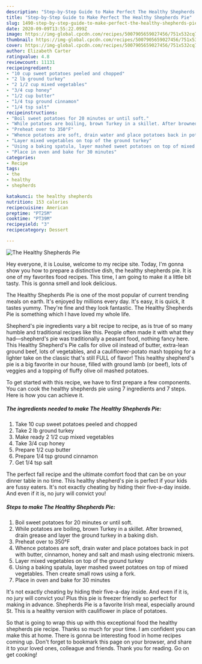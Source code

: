 ```yaml
---
description: "Step-by-Step Guide to Make Perfect The Healthy Shepherds Pie"
title: "Step-by-Step Guide to Make Perfect The Healthy Shepherds Pie"
slug: 1490-step-by-step-guide-to-make-perfect-the-healthy-shepherds-pie
date: 2020-09-09T13:55:22.099Z
image: https://img-global.cpcdn.com/recipes/5007905659027456/751x532cq70/the-healthy-shepherds-pie-recipe-main-photo.jpg
thumbnail: https://img-global.cpcdn.com/recipes/5007905659027456/751x532cq70/the-healthy-shepherds-pie-recipe-main-photo.jpg
cover: https://img-global.cpcdn.com/recipes/5007905659027456/751x532cq70/the-healthy-shepherds-pie-recipe-main-photo.jpg
author: Elizabeth Carter
ratingvalue: 4.8
reviewcount: 11131
recipeingredient:
- "10 cup sweet potatoes peeled and chopped"
- "2 lb ground turkey"
- "2 1/2 cup mixed vegetables"
- "3/4 cup honey"
- "1/2 cup butter"
- "1/4 tsp ground cinnamon"
- "1/4 tsp salt"
recipeinstructions:
- "Boil sweet potatoes for 20 minutes or until soft."
- "While potatoes are boiling, brown Turkey in a skillet. After browned, drain grease and layer the ground turkey in a baking dish."
- "Preheat over to 350°F"
- "Whence potatoes are soft, drain water and place potatoes back in pot with butter, cinnamon, honey and salt and mash using electronic mixers."
- "Layer mixed vegetables on top of the ground turkey"
- "Using a baking spatula, layer mashed sweet potatoes on top of mixed vegetables. Then create small rows using a fork."
- "Place in oven and bake for 30 minutes"
categories:
- Recipe
tags:
- the
- healthy
- shepherds

katakunci: the healthy shepherds 
nutrition: 153 calories
recipecuisine: American
preptime: "PT25M"
cooktime: "PT39M"
recipeyield: "3"
recipecategory: Dessert

---
```



![The Healthy Shepherds Pie](https://img-global.cpcdn.com/recipes/5007905659027456/751x532cq70/the-healthy-shepherds-pie-recipe-main-photo.jpg)

Hey everyone, it is Louise, welcome to my recipe site. Today, I'm gonna show you how to prepare a distinctive dish, the healthy shepherds pie. It is one of my favorites food recipes. This time, I am going to make it a little bit tasty. This is gonna smell and look delicious.

The Healthy Shepherds Pie is one of the most popular of current trending meals on earth. It's enjoyed by millions every day. It's easy, it is quick, it tastes yummy. They're fine and they look fantastic. The Healthy Shepherds Pie is something which I have loved my whole life.

Shepherd&#39;s pie ingredients vary a bit recipe to recipe, as is true of so many humble and traditional recipes like this. People often made it with what they had—shepherd&#39;s pie was traditionally a peasant food, nothing fancy here. This Healthy Shepherd&#39;s Pie calls for olive oil instead of butter, extra-lean ground beef, lots of vegetables, and a cauliflower-potato mash topping for a lighter take on the classic that&#39;s still FULL of flavor! This healthy shepherd&#39;s pie is a big favorite in our house, filled with ground lamb (or beef), lots of veggies and a topping of fluffy olive oil mashed potatoes.


To get started with this recipe, we have to first prepare a few components. You can cook the healthy shepherds pie using 7 ingredients and 7 steps. Here is how you can achieve it.

<!--inarticleads1-->

##### The ingredients needed to make The Healthy Shepherds Pie:

1. Take 10 cup sweet potatoes peeled and chopped
1. Take 2 lb ground turkey
1. Make ready 2 1/2 cup mixed vegetables
1. Take 3/4 cup honey
1. Prepare 1/2 cup butter
1. Prepare 1/4 tsp ground cinnamon
1. Get 1/4 tsp salt


The perfect fall recipe and the ultimate comfort food that can be on your dinner table in no time. This healthy shepherd&#39;s pie is perfect if your kids are fussy eaters. It&#39;s not exactly cheating by hiding their five-a-day inside. And even if it is, no jury will convict you! 

<!--inarticleads2-->

##### Steps to make The Healthy Shepherds Pie:

1. Boil sweet potatoes for 20 minutes or until soft.
1. While potatoes are boiling, brown Turkey in a skillet. After browned, drain grease and layer the ground turkey in a baking dish.
1. Preheat over to 350°F
1. Whence potatoes are soft, drain water and place potatoes back in pot with butter, cinnamon, honey and salt and mash using electronic mixers.
1. Layer mixed vegetables on top of the ground turkey
1. Using a baking spatula, layer mashed sweet potatoes on top of mixed vegetables. Then create small rows using a fork.
1. Place in oven and bake for 30 minutes


It&#39;s not exactly cheating by hiding their five-a-day inside. And even if it is, no jury will convict you! Plus this pie is freezer friendly so perfect for making in advance. Shepherds Pie is a favorite Irish meal, especially around St. This is a healthy version with cauliflower in place of potatoes. 

So that is going to wrap this up with this exceptional food the healthy shepherds pie recipe. Thanks so much for your time. I am confident you can make this at home. There is gonna be interesting food in home recipes coming up. Don't forget to bookmark this page on your browser, and share it to your loved ones, colleague and friends. Thank you for reading. Go on get cooking!
